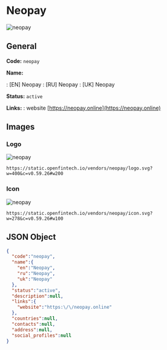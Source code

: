 
# Neopay 
![neopay](https://static.openfintech.io/vendors/neopay/logo.svg?w=400&c=v0.59.26#w200)  

## General 
 
**Code:** `neopay` 
 
**Name:** 
 
:	[EN] Neopay 
:	[RU] Neopay 
:	[UK] Neopay 
 
**Status:** `active` 
 
**Links:** 
: website [https://neopay.online](https://neopay.online) 
 

## Images 

### Logo 
 
![neopay](https://static.openfintech.io/vendors/neopay/logo.svg?w=400&c=v0.59.26#w200)  

```
https://static.openfintech.io/vendors/neopay/logo.svg?w=400&c=v0.59.26#w200
```  

### Icon 
 
![neopay](https://static.openfintech.io/vendors/neopay/icon.svg?w=278&c=v0.59.26#w100)  

```
https://static.openfintech.io/vendors/neopay/icon.svg?w=278&c=v0.59.26#w100
```  

## JSON Object 

```json
{
  "code":"neopay",
  "name":{
    "en":"Neopay",
    "ru":"Neopay",
    "uk":"Neopay"
  },
  "status":"active",
  "description":null,
  "links":{
    "website":"https:\/\/neopay.online"
  },
  "countries":null,
  "contacts":null,
  "address":null,
  "social_profiles":null
}
```  
